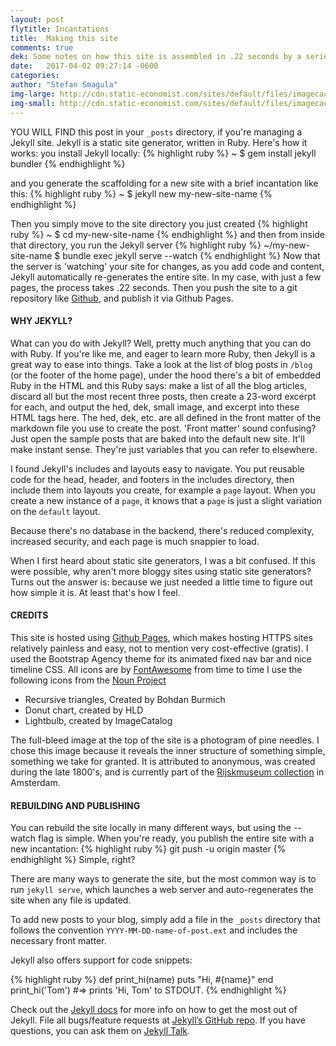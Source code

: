 ```yaml
---
layout: post
flytitle: Incantations
title:  Making this site
comments: true
dek: Some notes on how this site is assembled in .22 seconds by a series of scripts and codes
date:   2017-04-02 09:27:14 -0600
categories:
author: "Stefan Smagula"
img-large: http://cdn.static-economist.com/sites/default/files/imagecache/full-width/images/print-edition/20170128_STP002_0.jpg
img-small: http://cdn.static-economist.com/sites/default/files/imagecache/200-width/images/print-edition/20170128_STP003_2.jpg
---
```

YOU WILL FIND this post in your `_posts` directory, if you're managing a Jekyll site. Jekyll is a static site generator, written in Ruby. Here's how it works: you install Jekyll locally: 
{% highlight ruby %}
~ $ gem install jekyll bundler
{% endhighlight %}

and you generate the scaffolding for a new site with a brief incantation like this: 
{% highlight ruby %}
~ $ jekyll new my-new-site-name
{% endhighlight %}

Then you simply move to the site directory you just created 
{% highlight ruby %}
~ $ cd my-new-site-name
{% endhighlight %}
and then from inside that directory, you run the Jekyll server 
{% highlight ruby %}
~/my-new-site-name $ bundle exec jekyll serve --watch
{% endhighlight %}
Now that the server is 'watching' your site for changes, as you add code and content, Jekyll automatically re-generates the entire site. In my case, with just a few pages, the process takes .22 seconds. Then you push the site to a git repository like [Github][github], and publish it via Github Pages.

#### WHY JEKYLL?
What can you do with Jekyll? Well, pretty much anything that you can do with Ruby. If you're like me, and eager to learn more Ruby, then Jekyll is a great way to ease into things. Take a look at the list of blog posts in  `/blog` (or the footer of the home page), under the hood there's a bit of embedded Ruby in the HTML and this Ruby says: make a list of all the blog articles, discard all but the most recent three posts, then create a 23-word excerpt for each, and output the hed, dek, small image, and excerpt into these HTML tags here. The hed, dek, etc. are all defined in the front matter of the markdown file you use to create the post. 'Front matter' sound confusing? Just open the sample posts that are baked into the default new site. It'll make instant sense. They're just variables that you can refer to elsewhere.

I found Jekyll's includes and layouts easy to navigate. You put reusable code for the head, header, and footers in the includes directory, then include them into layouts you create, for example a  `page` layout. When you create a new instance of a `page`, it knows that a  `page` is just a slight variation on the `default` layout.

Because there's no database in the backend, there's reduced complexity, increased security, and each page is much snappier to load.

When I first heard about static site generators, I was a bit confused. If this were possible, why aren't more bloggy sites using static site generators? Turns out the answer is: because we just needed a little time to figure out how simple it is. At least that's how I feel.

#### CREDITS
This site is hosted using [Github Pages][github-pages], which makes hosting HTTPS sites relatively painless and easy, not to mention very cost-effective (gratis). I used the Bootstrap Agency theme for its animated fixed nav bar and nice timeline CSS. All icons are by [FontAwesome][font-awesome] from time to time I use the following icons from the [Noun Project][noun-project]
 * Recursive triangles, Created by Bohdan Burmich 
 * Donut chart, created by HLD 
 * Lightbulb, created by ImageCatalog 
 
The full-bleed image at the top of the site is a photogram of pine needles. I chose this image because it reveals the inner structure of something simple, something we take for granted. It is attributed to anonymous, was created during the late 1800's, and is currently part of the [Rijskmuseum collection][rijksmuseum] in Amsterdam.

#### REBUILDING AND PUBLISHING
You can rebuild the site locally in many different ways, but using the --watch flag is simple. When you're ready, you publish the entire site with a new incantation:
{% highlight ruby %}
git push -u origin master
{% endhighlight %}
Simple, right? 

There are many ways to generate the site, but the most common way is to run `jekyll serve`, which launches a web server and auto-regenerates the site when any file is updated.

To add new posts to your blog, simply add a file in the `_posts` directory that follows the convention `YYYY-MM-DD-name-of-post.ext` and includes the necessary front matter.  

Jekyll also offers support for code snippets:

{% highlight ruby %}
def print_hi(name)
  puts "Hi, #{name}"
end
print_hi('Tom')
#=> prints 'Hi, Tom' to STDOUT.
{% endhighlight %}

Check out the [Jekyll docs][jekyll-docs] for more info on how to get the most out of Jekyll. File all bugs/feature requests at [Jekyll’s GitHub repo][jekyll-gh]. If you have questions, you can ask them on [Jekyll Talk][jekyll-talk].

[github]: https://github.com/
[rijksmuseum]:  https://www.rijksmuseum.nl/en/my/collections/183512--stefan-smagula/patterns/objecten#/RP-F-F15045,0
[noun-project]: https://thenounproject.com/
[font-awesome]: http://FontAwesome.io/
[github-pages]: https://github.io/
[jekyll-docs]:  https://jekyllrb.com/docs/home
[jekyll-gh]:    https://github.com/jekyll/jekyll
[jekyll-talk]:  https://talk.jekyllrb.com/
